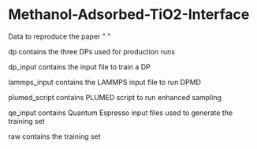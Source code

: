 # Methanol-Adsorbed-TiO2-Interface
Data to reproduce the paper " "

dp contains the three DPs used for production runs

dp_input contains the input file to train a DP

lammps_input contains the LAMMPS input file to run DPMD

plumed_script contains PLUMED script to run enhanced sampling 

qe_input contains Quantum Espresso input files used to generate the training set

raw contains the training set
